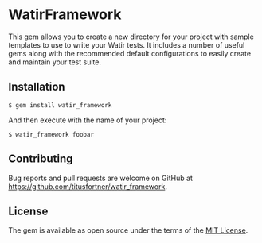 # WatirFramework

This gem allows you to create a new directory for your project with sample templates
to use to write your Watir tests. It includes a number of useful gems along with 
the recommended default configurations to easily create and maintain your test suite.

## Installation

    $ gem install watir_framework

And then execute with the name of your project:

    $ watir_framework foobar

## Contributing

Bug reports and pull requests are welcome on GitHub at https://github.com/titusfortner/watir_framework.


## License

The gem is available as open source under the terms of the [MIT License](http://opensource.org/licenses/MIT).

